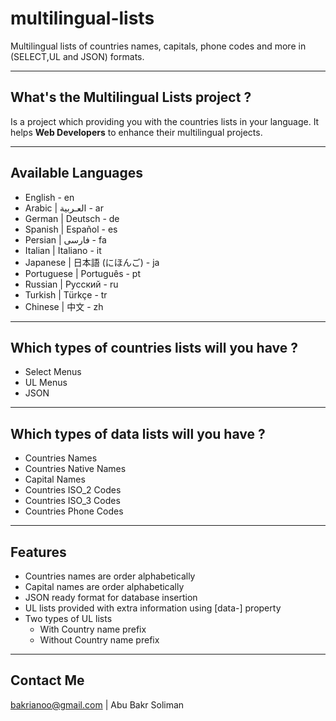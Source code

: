 # multilingual-lists
Multilingual lists of countries names, capitals, phone codes and more in (SELECT,UL and JSON) formats.

<hr />
<h2>What's the Multilingual Lists project ?</h2>
<p>
Is a project which providing you with the countries lists in your language. 
It helps <b>Web Developers</b> to enhance their multilingual projects.
</p>

<hr />
<h2>Available Languages</h2>
<ul>
	<li>English - en</li>
	<li>Arabic | العـربية - ar</li>
	<li>German | Deutsch - de</li>
	<li>Spanish | Español - es</li>
	<li>Persian | فارسی - fa</li>
	<li>Italian | Italiano - it</li>
	<li>Japanese | 日本語 (にほんご) - ja</li>
	<li>Portuguese | Português - pt</li>
	<li>Russian | Русский - ru</li>
	<li>Turkish | Türkçe - tr</li>
	<li>Chinese | 中文 - zh</li>
</ul>

<hr />
<h2>Which types of countries lists will you have ?</h2>
<ul>
	<li>Select Menus</li>
	<li>UL Menus</li>
	<li>JSON</li>
</ul>

<hr />
<h2>Which types of data lists will you have ?</h2>
<ul>
	<li>Countries Names</li>
	<li>Countries Native Names</li>
	<li>Capital Names</li>
	<li>Countries ISO_2 Codes</li>
	<li>Countries ISO_3 Codes</li>
	<li>Countries Phone Codes</li>
</ul>

<hr />

<h2>Features</h2>
<ul>
	<li>Countries names are order alphabetically</li>
	<li>Capital names are order alphabetically</li>
	<li>JSON ready format for database insertion</li>
	<li>UL lists provided with extra information using [data-] property</li>
	<li>Two types of UL lists
		<ul>
			<li>With Country name prefix</li>
			<li>Without Country name prefix</li>
		</ul>
	</li>
</ul>

<hr />
<h2>Contact Me</h2>
<p>
<a href='mailto:bakrianoo@gmail.com'>bakrianoo@gmail.com</a>
 | Abu Bakr Soliman</p>


